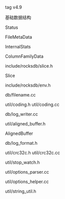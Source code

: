 tag v4.9


基础数据结构

Status

FileMetaData

InternalStats

ColumnFamilyData

include/rocksdb/slice.h

Slice

include/rocksdb/env.h


db/filename.cc

util/coding.h
util/coding.cc

db/log_writer.cc

util/aligned_buffer.h

AlignedBuffer

db/log_format.h

util/crc32c.h
util/crc32c.cc

util/stop_watch.h

util/options_parser.cc

util/options_helper.cc

util/string_util.h